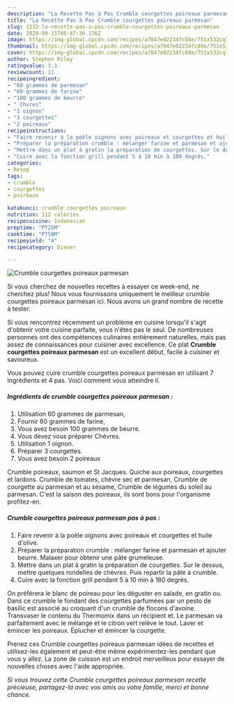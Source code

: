 ```yaml
---
description: "La Recette Pas à Pas Crumble courgettes poireaux parmesan"
title: "La Recette Pas à Pas Crumble courgettes poireaux parmesan"
slug: 1232-la-recette-pas-a-pas-crumble-courgettes-poireaux-parmesan
date: 2020-09-15T05:47:30.176Z
image: https://img-global.cpcdn.com/recipes/a7047e02234fc88e/751x532cq70/crumble-courgettes-poireaux-parmesan-photo-principale-de-la-recette.jpg
thumbnail: https://img-global.cpcdn.com/recipes/a7047e02234fc88e/751x532cq70/crumble-courgettes-poireaux-parmesan-photo-principale-de-la-recette.jpg
cover: https://img-global.cpcdn.com/recipes/a7047e02234fc88e/751x532cq70/crumble-courgettes-poireaux-parmesan-photo-principale-de-la-recette.jpg
author: Stephen Riley
ratingvalue: 3.1
reviewcount: 11
recipeingredient:
- "60 grammes de parmesan"
- "60 grammes de farine"
- "100 grammes de beurre"
- " Chvres"
- "1 oignon"
- "3 courgettes"
- "2 poireaux"
recipeinstructions:
- "Faire revenir à la poêle oignons avec poireaux et courgettes et huile d&#39;olive."
- "Préparer la préparation crumble : mélanger farine et parmesan et ajouter beurre. Malaxer pour obtenir une pâte grumeleuse."
- "Mettre dans un plat à gratin la préparation de courgettes. Sur le dessus, mettre quelques rondelles de chèvres. Puis repartir la pâte à crumble."
- "Cuire avec la fonction grill pendant 5 à 10 min à 180 degrés."
categories:
- Resep
tags:
- crumble
- courgettes
- poireaux

katakunci: crumble courgettes poireaux 
nutrition: 112 calories
recipecuisine: Indonesian
preptime: "PT25M"
cooktime: "PT58M"
recipeyield: "4"
recipecategory: Dinner

---
```



![Crumble courgettes poireaux parmesan](https://img-global.cpcdn.com/recipes/a7047e02234fc88e/751x532cq70/crumble-courgettes-poireaux-parmesan-photo-principale-de-la-recette.jpg)

Si vous cherchez de nouvelles recettes à essayer ce week-end, ne cherchez plus! Nous vous fournissons uniquement le meilleur crumble courgettes poireaux parmesan ici. Nous avons un grand nombre de recette à tester.

Si vous rencontrez récemment un problème en cuisine lorsqu'il s'agit d'obtenir votre cuisine parfaite, vous n'êtes pas le seul. De nombreuses personnes ont des compétences culinaires entièrement naturelles, mais pas assez de connaissances pour cuisiner avec excellence. Ce plat <strong> Crumble courgettes poireaux parmesan </strong> est un excellent début, facile à cuisiner et savoureux.

<!--inarticleads1-->

Vous pouvez cuire crumble courgettes poireaux parmesan en utilisant 7 Ingrédients et 4 pas. Voici comment vous atteindre il.

##### Ingrédients de crumble courgettes poireaux parmesan :

1. Utilisation 60 grammes de parmesan,
1. Fournir 60 grammes de farine,
1. Vous avez besoin 100 grammes de beurre.
1. Vous devez vous préparer  Chèvres.
1. Utilisation 1 oignon.
1. Préparer 3 courgettes.
1. Vous avez besoin 2 poireaux


Crumble poireaux, saumon et St Jacques. Quiche aux poireaux, courgettes et lardons. Crumble de tomates, chèvre sec et parmesan, Crumble de courgette au parmesan et au sésame, Crumble de légumes du soleil au parmesan. C&#39;est la saison des poireaux, ils sont bons pour l&#39;organisme profitez-en. 

<!--inarticleads2-->

##### Crumble courgettes poireaux parmesan pas à pas :

1. Faire revenir à la poêle oignons avec poireaux et courgettes et huile d&#39;olive.
1. Préparer la préparation crumble : mélanger farine et parmesan et ajouter beurre. Malaxer pour obtenir une pâte grumeleuse.
1. Mettre dans un plat à gratin la préparation de courgettes. Sur le dessus, mettre quelques rondelles de chèvres. Puis repartir la pâte à crumble.
1. Cuire avec la fonction grill pendant 5 à 10 min à 180 degrés.


On préférera le blanc de poireau pour les déguster en salade, en gratin ou. Dans ce crumble le fondant des courgettes parfumées par un pesto de basilic est associé au croquant d&#39;un crumble de flocons d&#39;avoine. Transvaser le contenu du Thermomix dans un récipient et. Le parmesan va parfaitement avec le mélange et le citron vert relève le tout. Laver et émincer les poireaux. Éplucher et émincer la courgette. 

<!--inarticleads1-->

<p>
Prenez ces Crumble courgettes poireaux parmesan idées de recettes et utilisez-les également et peut-être même expérimentez-les pendant que vous y allez. La zone de cuisson est un endroit merveilleux pour essayer de nouvelles choses avec l'aide appropriée.
</p>

<p>
<i>Si vous trouvez cette Crumble courgettes poireaux parmesan recette précieuse, partagez-la avec vos amis ou votre famille, merci et bonne chance.</i>
</p>
